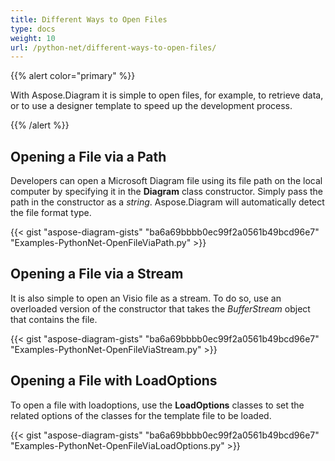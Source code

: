 ```yaml
---
title: Different Ways to Open Files
type: docs
weight: 10
url: /python-net/different-ways-to-open-files/
---
```


{{% alert color="primary" %}}

With Aspose.Diagram it is simple to open files, for example, to retrieve data, or to use a designer template to speed up the development process.

{{% /alert %}}

## **Opening a File via a Path**

Developers can open a Microsoft Diagram file using its file path on the local computer by specifying it in the **Diagram** class constructor. Simply pass the path in the constructor as a *string*. Aspose.Diagram will automatically detect the file format type.

{{< gist "aspose-diagram-gists" "ba6a69bbbb0ec99f2a0561b49bcd96e7" "Examples-PythonNet-OpenFileViaPath.py" >}}

## **Opening a File via a Stream**

It is also simple to open an Visio file as a stream. To do so, use an overloaded version of the constructor that takes the *BufferStream* object that contains the file.

{{< gist "aspose-diagram-gists" "ba6a69bbbb0ec99f2a0561b49bcd96e7" "Examples-PythonNet-OpenFileViaStream.py" >}}

## **Opening a File with LoadOptions**

To open a file with loadoptions, use the **LoadOptions** classes to set the related options of the classes for the template file to be loaded.

{{< gist "aspose-diagram-gists" "ba6a69bbbb0ec99f2a0561b49bcd96e7" "Examples-PythonNet-OpenFileViaLoadOptions.py" >}}

